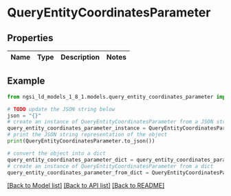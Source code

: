# QueryEntityCoordinatesParameter


## Properties

Name | Type | Description | Notes
------------ | ------------- | ------------- | -------------

## Example

```python
from ngsi_ld_models_1_8_1.models.query_entity_coordinates_parameter import QueryEntityCoordinatesParameter

# TODO update the JSON string below
json = "{}"
# create an instance of QueryEntityCoordinatesParameter from a JSON string
query_entity_coordinates_parameter_instance = QueryEntityCoordinatesParameter.from_json(json)
# print the JSON string representation of the object
print(QueryEntityCoordinatesParameter.to_json())

# convert the object into a dict
query_entity_coordinates_parameter_dict = query_entity_coordinates_parameter_instance.to_dict()
# create an instance of QueryEntityCoordinatesParameter from a dict
query_entity_coordinates_parameter_from_dict = QueryEntityCoordinatesParameter.from_dict(query_entity_coordinates_parameter_dict)
```
[[Back to Model list]](../README.md#documentation-for-models) [[Back to API list]](../README.md#documentation-for-api-endpoints) [[Back to README]](../README.md)


